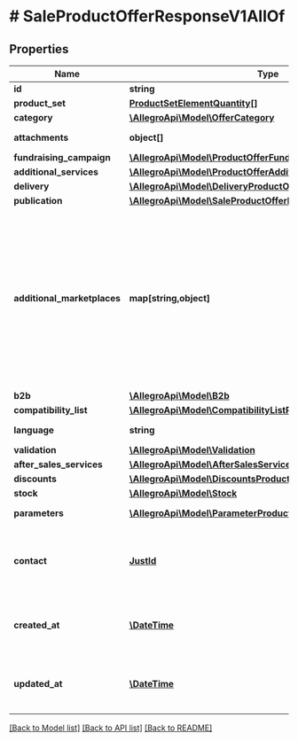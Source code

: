 # # SaleProductOfferResponseV1AllOf

## Properties

Name | Type | Description | Notes
------------ | ------------- | ------------- | -------------
**id** | **string** |  | [optional]
**product_set** | [**ProductSetElementQuantity[]**](ProductSetElementQuantity.md) |  | [optional]
**category** | [**\AllegroApi\Model\OfferCategory**](OfferCategory.md) |  | [optional]
**attachments** | **object[]** | An array of offer attachments. | [optional]
**fundraising_campaign** | [**\AllegroApi\Model\ProductOfferFundraisingCampaignResponse**](ProductOfferFundraisingCampaignResponse.md) |  | [optional]
**additional_services** | [**\AllegroApi\Model\ProductOfferAdditionalServicesResponse**](ProductOfferAdditionalServicesResponse.md) |  | [optional]
**delivery** | [**\AllegroApi\Model\DeliveryProductOfferResponse**](DeliveryProductOfferResponse.md) |  | [optional]
**publication** | [**\AllegroApi\Model\SaleProductOfferPublicationResponse**](SaleProductOfferPublicationResponse.md) |  | [optional]
**additional_marketplaces** | **map[string,object]** | Selected information about the offer in each additional service. This field does not contain information about the base marketplace of the offer. You will find all available marketplaces here. Even if the seller does not want the offer to be visible in the additional service, we will return it in response. | [optional]
**b2b** | [**\AllegroApi\Model\B2b**](B2b.md) |  | [optional]
**compatibility_list** | [**\AllegroApi\Model\CompatibilityListProductOfferResponse**](CompatibilityListProductOfferResponse.md) |  | [optional]
**language** | **string** | Declared base language of the offer. | [optional]
**validation** | [**\AllegroApi\Model\Validation**](Validation.md) |  | [optional]
**after_sales_services** | [**\AllegroApi\Model\AfterSalesServices**](AfterSalesServices.md) |  | [optional]
**discounts** | [**\AllegroApi\Model\DiscountsProductOfferResponse**](DiscountsProductOfferResponse.md) |  | [optional]
**stock** | [**\AllegroApi\Model\Stock**](Stock.md) |  | [optional]
**parameters** | [**\AllegroApi\Model\ParameterProductOfferResponse[]**](ParameterProductOfferResponse.md) | List of offer parameters. | [optional]
**contact** | [**JustId**](JustId.md) | Identifier of contact data for sales format ADVERTISEMENT (classified ad); retrieve it via GET /sale/offer-contacts. | [optional]
**created_at** | [**\DateTime**](\DateTime.md) | Creation date: Format (ISO 8601) - yyyy-MM-dd&#39;T&#39;HH:mm:ss.SSSZ. Cannot be modified. | [optional]
**updated_at** | [**\DateTime**](\DateTime.md) | Last update date: Format (ISO 8601) - yyyy-MM-dd&#39;T&#39;HH:mm:ss.SSSZ. Cannot be modified. | [optional]

[[Back to Model list]](../../README.md#models) [[Back to API list]](../../README.md#endpoints) [[Back to README]](../../README.md)
